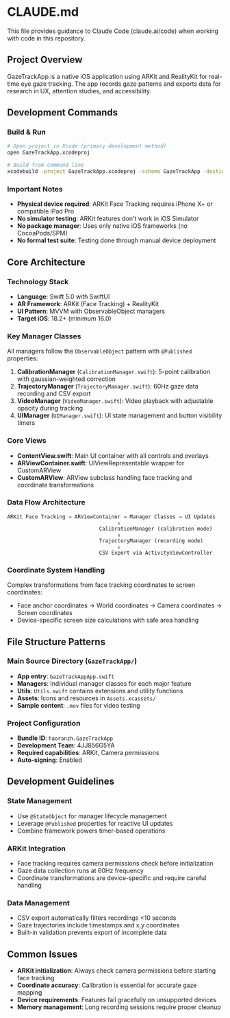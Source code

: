 # CLAUDE.md

This file provides guidance to Claude Code (claude.ai/code) when working with code in this repository.

## Project Overview
GazeTrackApp is a native iOS application using ARKit and RealityKit for real-time eye gaze tracking. The app records gaze patterns and exports data for research in UX, attention studies, and accessibility.

## Development Commands

### Build & Run
```bash
# Open project in Xcode (primary development method)
open GazeTrackApp.xcodeproj

# Build from command line
xcodebuild -project GazeTrackApp.xcodeproj -scheme GazeTrackApp -destination 'platform=iOS,name=YOUR_DEVICE' build
```

### Important Notes
- **Physical device required**: ARKit Face Tracking requires iPhone X+ or compatible iPad Pro
- **No simulator testing**: ARKit features don't work in iOS Simulator
- **No package manager**: Uses only native iOS frameworks (no CocoaPods/SPM)
- **No formal test suite**: Testing done through manual device deployment

## Core Architecture

### Technology Stack
- **Language**: Swift 5.0 with SwiftUI
- **AR Framework**: ARKit (Face Tracking) + RealityKit
- **UI Pattern**: MVVM with ObservableObject managers
- **Target iOS**: 18.2+ (minimum 16.0)

### Key Manager Classes
All managers follow the `ObservableObject` pattern with `@Published` properties:

1. **CalibrationManager** (`CalibrationManager.swift`): 5-point calibration with gaussian-weighted correction
2. **TrajectoryManager** (`TrajectoryManager.swift`): 60Hz gaze data recording and CSV export
3. **VideoManager** (`VideoManager.swift`): Video playback with adjustable opacity during tracking
4. **UIManager** (`UIManager.swift`): UI state management and button visibility timers

### Core Views
- **ContentView.swift**: Main UI container with all controls and overlays
- **ARViewContainer.swift**: UIViewRepresentable wrapper for CustomARView
- **CustomARView**: ARView subclass handling face tracking and coordinate transformations

### Data Flow Architecture
```
ARKit Face Tracking → ARViewContainer → Manager Classes → UI Updates
                                    ↓
                              CalibrationManager (calibration mode)
                                    ↓
                              TrajectoryManager (recording mode)
                                    ↓
                              CSV Export via ActivityViewController
```

### Coordinate System Handling
Complex transformations from face tracking coordinates to screen coordinates:
- Face anchor coordinates → World coordinates → Camera coordinates → Screen coordinates
- Device-specific screen size calculations with safe area handling

## File Structure Patterns

### Main Source Directory (`GazeTrackApp/`)
- **App entry**: `GazeTrackAppApp.swift`
- **Managers**: Individual manager classes for each major feature
- **Utils**: `Utils.swift` contains extensions and utility functions
- **Assets**: Icons and resources in `Assets.xcassets/`
- **Sample content**: `.mov` files for video testing

### Project Configuration
- **Bundle ID**: `haoranzh.GazeTrackApp`
- **Development Team**: 4JJ856G5YA
- **Required capabilities**: ARKit, Camera permissions
- **Auto-signing**: Enabled

## Development Guidelines

### State Management
- Use `@StateObject` for manager lifecycle management
- Leverage `@Published` properties for reactive UI updates
- Combine framework powers timer-based operations

### ARKit Integration
- Face tracking requires camera permissions check before initialization
- Gaze data collection runs at 60Hz frequency
- Coordinate transformations are device-specific and require careful handling

### Data Management
- CSV export automatically filters recordings <10 seconds
- Gaze trajectories include timestamps and x,y coordinates
- Built-in validation prevents export of incomplete data

## Common Issues
- **ARKit initialization**: Always check camera permissions before starting face tracking
- **Coordinate accuracy**: Calibration is essential for accurate gaze mapping
- **Device requirements**: Features fail gracefully on unsupported devices
- **Memory management**: Long recording sessions require proper cleanup
